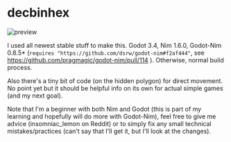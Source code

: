 # decbinhex

![preview](https://github.com/insomniacUNDERSCORElemon/godotnim-samples/blob/83cf79cf2f6df9554178fd365be569c627c0d6e9/decbinhex/.README/preview.png)

I used all newest stable stuff to make this. Godot 3.4, Nim 1.6.0, Godot-Nim 0.8.5* (`requires "https://github.com/dsrw/godot-nim#f2af444"`, see https://github.com/pragmagic/godot-nim/pull/114 ). Otherwise, normal build process.

Also there's a tiny bit of code (on the hidden polygon) for direct movement. No point yet but it should be helpful info on its own for actual simple games (and my next goal).

Note that I'm a beginner with both Nim and Godot (this is part of my learning and hopefully will do more with Godot-Nim), feel free to give me advice (insomniac_lemon on Reddit) or to simply fix any small technical mistakes/practices (can't say that I'll get it, but I'll look at the changes).
